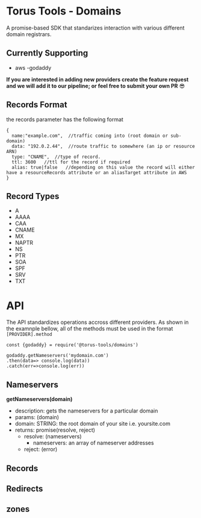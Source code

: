 # Torus Tools - Domains

A promise-based SDK that standarizes interaction with various different domain registrars.

## Currently Supporting
- aws
-godaddy

**If you are interested in adding new providers create the feature request and we will add it to our pipeline; or feel free to submit your own PR** :sunglasses:

## Records Format
the records parameter has the following format
```
{
  name:"example.com",  //traffic coming into (root domain or sub-domain)
  data: "192.0.2.44",  //route traffic to somewhere (an ip or resource ARN)
  type: "CNAME",  //type of record.
  ttl: 3600   //ttl for the record if required
  alias: true|false   //depending on this value the record will either have a resourceRecords attribute or an aliasTarget attribute in AWS
}
```
## Record Types
 - A
 - AAAA
 - CAA
 - CNAME
 - MX
 - NAPTR
 - NS
 - PTR
 - SOA
 - SPF
 - SRV
 - TXT

 # API
 The API standardizes operations accross different providers. As shown in the examnple bellow, all of the methods must be used in the format `[PROVIDER].method`

 ```
 const {godaddy} = require('@torus-tools/domains')

godaddy.getNameservers('mydomain.com')
.then(data=> console.log(data))
.catch(err=>console.log(err))
 ```

 ## Nameservers
 **getNameservers(domain)**
 - description: gets the nameservers for a particular domain
 - params: (domain)
  - domain: STRING: the root domain of your site i.e. yoursite.com
- returns: promise(resolve, reject)
  - resolve: (nameservers)
    - nameservers: an array of nameserver addresses
  - reject: (error) 

 ## Records

 ## Redirects

 ## zones
